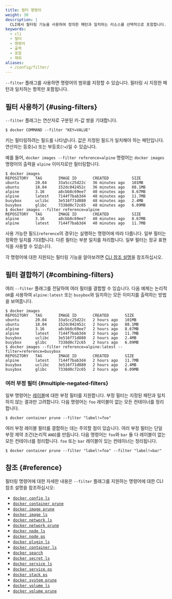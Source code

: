```yaml
---
title: 필터 명령어
weight: 30
description: |
  CLI에서 필터링 기능을 사용하여 정의한 패턴과 일치하는 리소스를 선택적으로 포함합니다.
keywords:
  - cli
  - 필터
  - 명령어
  - 출력
  - 포함
  - 제외
aliases:
  - /config/filter/
---
```


`--filter` 플래그를 사용하면 명령어의 범위를 지정할 수 있습니다. 필터링 시 지정한 패턴과 일치하는 항목만 포함됩니다.

## 필터 사용하기 {#using-filters}

`--filter` 플래그는 연산자로 구분된 키-값 쌍을 기대합니다.

```console
$ docker COMMAND --filter "KEY=VALUE"
```

키는 필터링하려는 필드를 나타냅니다.
값은 지정된 필드가 일치해야 하는 패턴입니다.
연산자는 등호(`=`) 또는 부등호(`!=`)일 수 있습니다.

예를 들어, `docker images --filter reference=alpine` 명령어는
`docker images` 명령어의 출력을 `alpine` 이미지로만 필터링합니다.

```console
$ docker images
REPOSITORY   TAG       IMAGE ID       CREATED          SIZE
ubuntu       20.04     33a5cc25d22c   36 minutes ago   101MB
ubuntu       18.04     152dc042452c   36 minutes ago   88.1MB
alpine       3.16      a8cbb8c69ee7   40 minutes ago   8.67MB
alpine       latest    7144f7bab3d4   40 minutes ago   11.7MB
busybox      uclibc    3e516f71d880   48 minutes ago   2.4MB
busybox      glibc     7338d0c72c65   48 minutes ago   6.09MB
$ docker images --filter reference=alpine
REPOSITORY   TAG       IMAGE ID       CREATED          SIZE
alpine       3.16      a8cbb8c69ee7   40 minutes ago   8.67MB
alpine       latest    7144f7bab3d4   40 minutes ago   11.7MB
```

사용 가능한 필드(`reference`의 경우)는 실행하는 명령어에 따라 다릅니다.
일부 필터는 정확한 일치를 기대합니다. 다른 필터는 부분 일치를 처리합니다. 일부 필터는 정규 표현식을 사용할 수 있습니다.

각 명령어에 대한 지원되는 필터링 기능을 알아보려면 [CLI 참조 설명](#reference)을 참조하십시오.

## 필터 결합하기 {#combining-filters}

여러 `--filter` 플래그를 전달하여 여러 필터를 결합할 수 있습니다. 다음 예제는 논리적 `OR`를 사용하여 `alpine:latest` 또는 `busybox`와 일치하는 모든 이미지를 출력하는 방법을 보여줍니다.

```console
$ docker images
REPOSITORY   TAG       IMAGE ID       CREATED       SIZE
ubuntu       20.04     33a5cc25d22c   2 hours ago   101MB
ubuntu       18.04     152dc042452c   2 hours ago   88.1MB
alpine       3.16      a8cbb8c69ee7   2 hours ago   8.67MB
alpine       latest    7144f7bab3d4   2 hours ago   11.7MB
busybox      uclibc    3e516f71d880   2 hours ago   2.4MB
busybox      glibc     7338d0c72c65   2 hours ago   6.09MB
$ docker images --filter reference=alpine:latest --filter=reference=busybox
REPOSITORY   TAG       IMAGE ID       CREATED       SIZE
alpine       latest    7144f7bab3d4   2 hours ago   11.7MB
busybox      uclibc    3e516f71d880   2 hours ago   2.4MB
busybox      glibc     7338d0c72c65   2 hours ago   6.09MB
```

### 여러 부정 필터 {#multiple-negated-filters}

일부 명령어는 [레이블](/manuals/engine/manage-resources/labels.md)에 대한 부정 필터를 지원합니다.
부정 필터는 지정된 패턴과 일치하지 않는 결과만 고려합니다.
다음 명령어는 `foo` 레이블이 없는 모든 컨테이너를 정리합니다.

```console
$ docker container prune --filter "label!=foo"
```

여러 부정 레이블 필터를 결합하는 데는 주의할 점이 있습니다. 여러 부정 필터는 단일 부정 제약 조건(논리적 `AND`)를 만듭니다. 다음 명령어는 `foo`와 `bar` 둘 다 레이블이 없는 모든 컨테이너를 정리합니다.
`foo` 또는 `bar` 레이블이 있는 컨테이너는 정리됩니다.

```console
$ docker container prune --filter "label!=foo" --filter "label!=bar"
```

## 참조 {#reference}

필터링 명령어에 대한 자세한 내용은 `--filter` 플래그를 지원하는 명령어에 대한 CLI 참조 설명을 참조하십시오:

- [`docker config ls`](/reference/cli/docker/config/ls.md)
- [`docker container prune`](/reference/cli/docker/container/prune.md)
- [`docker image prune`](/reference/cli/docker/image/prune.md)
- [`docker image ls`](/reference/cli/docker/image/ls.md)
- [`docker network ls`](/reference/cli/docker/network/ls.md)
- [`docker network prune`](/reference/cli/docker/network/prune.md)
- [`docker node ls`](/reference/cli/docker/node/ls.md)
- [`docker node ps`](/reference/cli/docker/node/ps.md)
- [`docker plugin ls`](/reference/cli/docker/plugin/ls.md)
- [`docker container ls`](/reference/cli/docker/container/ls.md)
- [`docker search`](/reference/cli/docker/search.md)
- [`docker secret ls`](/reference/cli/docker/secret/ls.md)
- [`docker service ls`](/reference/cli/docker/service/ls.md)
- [`docker service ps`](/reference/cli/docker/service/ps.md)
- [`docker stack ps`](/reference/cli/docker/stack/ps.md)
- [`docker system prune`](/reference/cli/docker/system/prune.md)
- [`docker volume ls`](/reference/cli/docker/volume/ls.md)
- [`docker volume prune`](/reference/cli/docker/volume/prune.md)
